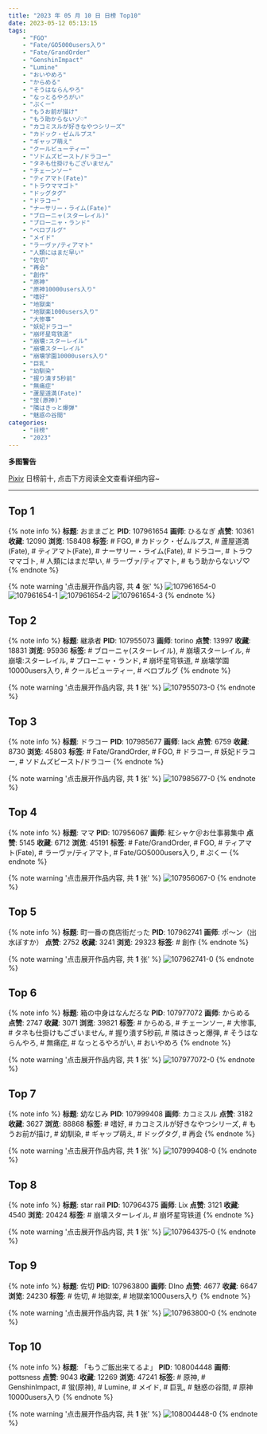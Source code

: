 ```yaml
---
title: "2023 年 05 月 10 日 日榜 Top10"
date: 2023-05-12 05:13:15
tags:
    - "FGO"
    - "Fate/GO5000users入り"
    - "Fate/GrandOrder"
    - "GenshinImpact"
    - "Lumine"
    - "おいやめろ"
    - "からめる"
    - "そうはならんやろ"
    - "なっとるやろがい"
    - "ぷくー"
    - "もうお前が描け"
    - "もう助からないゾ♡"
    - "カコミスルが好きなやつシリーズ"
    - "カドック・ゼムルプス"
    - "ギャップ萌え"
    - "クールビューティー"
    - "ソドムズビースト/ドラコー"
    - "タネも仕掛けもございません"
    - "チェーンソー"
    - "ティアマト(Fate)"
    - "トラウママゴト"
    - "ドッグタグ"
    - "ドラコー"
    - "ナーサリー・ライム(Fate)"
    - "ブローニャ(スターレイル)"
    - "ブローニャ・ランド"
    - "ベロブルグ"
    - "メイド"
    - "ラーヴァ/ティアマト"
    - "人類にはまだ早い"
    - "佐切"
    - "再会"
    - "創作"
    - "原神"
    - "原神10000users入り"
    - "嗜好"
    - "地獄楽"
    - "地獄楽1000users入り"
    - "大惨事"
    - "妖妃ドラコー"
    - "崩坏星穹铁道"
    - "崩壊:スターレイル"
    - "崩壊スターレイル"
    - "崩壊学園10000users入り"
    - "巨乳"
    - "幼馴染"
    - "握り潰す5秒前"
    - "無痛症"
    - "蘆屋道満(Fate)"
    - "蛍(原神)"
    - "隣はきっと爆弾"
    - "魅惑の谷間"
categories:
    - "日榜"
    - "2023"
---
```


<i class="fa fa-triangle-exclamation"></i>**多图警告**<i class="fa fa-triangle-exclamation"></i>

[Pixiv](https://www.pixiv.net/) 日榜前十, 点击下方阅读全文查看详细内容~

<!-- more -->

---

## Top 1

{% note info %}
**标题**: おままごと
**PID**: 107961654 **画师**: ひるなぎ
**点赞**: 10361 **收藏**: 12090 **浏览**: 158408
**标签**: # FGO, # カドック・ゼムルプス, # 蘆屋道満(Fate), # ティアマト(Fate), # ナーサリー・ライム(Fate), # ドラコー, # トラウママゴト, # 人類にはまだ早い, # ラーヴァ/ティアマト, # もう助からないゾ♡
{% endnote %}

{% note warning '点击展开作品内容, 共 **4** 张' %}
![107961654-0](https://i.pixiv.re/img-original/img/2023/05/09/06/00/08/107961654_p0.jpg)
![107961654-1](https://i.pixiv.re/img-original/img/2023/05/09/06/00/08/107961654_p1.jpg)
![107961654-2](https://i.pixiv.re/img-original/img/2023/05/09/06/00/08/107961654_p2.jpg)
![107961654-3](https://i.pixiv.re/img-original/img/2023/05/09/06/00/08/107961654_p3.jpg)
{% endnote %}

## Top 2

{% note info %}
**标题**: 継承者
**PID**: 107955073 **画师**: torino
**点赞**: 13997 **收藏**: 18831 **浏览**: 95936
**标签**: # ブローニャ(スターレイル), # 崩壊スターレイル, # 崩壊:スターレイル, # ブローニャ・ランド, # 崩坏星穹铁道, # 崩壊学園10000users入り, # クールビューティー, # ベロブルグ
{% endnote %}

{% note warning '点击展开作品内容, 共 **1** 张' %}
![107955073-0](https://i.pixiv.re/img-original/img/2023/05/09/00/00/54/107955073_p0.jpg)
{% endnote %}

## Top 3

{% note info %}
**标题**: ドラコー
**PID**: 107985677 **画师**: lack
**点赞**: 6759 **收藏**: 8730 **浏览**: 45803
**标签**: # Fate/GrandOrder, # FGO, # ドラコー, # 妖妃ドラコー, # ソドムズビースト/ドラコー
{% endnote %}

{% note warning '点击展开作品内容, 共 **1** 张' %}
![107985677-0](https://i.pixiv.re/img-original/img/2023/05/10/00/01/08/107985677_p0.png)
{% endnote %}

## Top 4

{% note info %}
**标题**: ママ
**PID**: 107956067 **画师**: 紅シャケ＠お仕事募集中
**点赞**: 5145 **收藏**: 6712 **浏览**: 45191
**标签**: # Fate/GrandOrder, # FGO, # ティアマト(Fate), # ラーヴァ/ティアマト, # Fate/GO5000users入り, # ぷくー
{% endnote %}

{% note warning '点击展开作品内容, 共 **1** 张' %}
![107956067-0](https://i.pixiv.re/img-original/img/2023/05/09/00/20/43/107956067_p0.jpg)
{% endnote %}

## Top 5

{% note info %}
**标题**: 町一番の商店街だった
**PID**: 107962741 **画师**: ポ～ン（出水ぽすか）
**点赞**: 2752 **收藏**: 3241 **浏览**: 29323
**标签**: # 創作
{% endnote %}

{% note warning '点击展开作品内容, 共 **1** 张' %}
![107962741-0](https://i.pixiv.re/img-original/img/2023/05/09/07/30/01/107962741_p0.jpg)
{% endnote %}

## Top 6

{% note info %}
**标题**: 箱の中身はなんだろな
**PID**: 107977072 **画师**: からめる
**点赞**: 2747 **收藏**: 3071 **浏览**: 39821
**标签**: # からめる, # チェーンソー, # 大惨事, # タネも仕掛けもございません, # 握り潰す5秒前, # 隣はきっと爆弾, # そうはならんやろ, # 無痛症, # なっとるやろがい, # おいやめろ
{% endnote %}

{% note warning '点击展开作品内容, 共 **1** 张' %}
![107977072-0](https://i.pixiv.re/img-original/img/2023/05/09/20/58/41/107977072_p0.png)
{% endnote %}

## Top 7

{% note info %}
**标题**: 幼なじみ
**PID**: 107999408 **画师**: カコミスル
**点赞**: 3182 **收藏**: 3627 **浏览**: 88868
**标签**: # 嗜好, # カコミスルが好きなやつシリーズ, # もうお前が描け, # 幼馴染, # ギャップ萌え, # ドッグタグ, # 再会
{% endnote %}

{% note warning '点击展开作品内容, 共 **1** 张' %}
![107999408-0](https://i.pixiv.re/img-original/img/2023/05/10/20/17/07/107999408_p0.jpg)
{% endnote %}

## Top 8

{% note info %}
**标题**: star rail
**PID**: 107964375 **画师**: Lix
**点赞**: 3121 **收藏**: 4540 **浏览**: 20424
**标签**: # 崩壊スターレイル, # 崩坏星穹铁道
{% endnote %}

{% note warning '点击展开作品内容, 共 **1** 张' %}
![107964375-0](https://i.pixiv.re/img-original/img/2023/05/09/09/40/34/107964375_p0.png)
{% endnote %}

## Top 9

{% note info %}
**标题**: 佐切
**PID**: 107963800 **画师**: DIno
**点赞**: 4677 **收藏**: 6647 **浏览**: 24230
**标签**: # 佐切, # 地獄楽, # 地獄楽1000users入り
{% endnote %}

{% note warning '点击展开作品内容, 共 **1** 张' %}
![107963800-0](https://i.pixiv.re/img-original/img/2023/05/09/08/53/19/107963800_p0.jpg)
{% endnote %}

## Top 10

{% note info %}
**标题**: 「もうご飯出来てるよ」
**PID**: 108004448 **画师**: pottsness
**点赞**: 9043 **收藏**: 12269 **浏览**: 47241
**标签**: # 原神, # GenshinImpact, # 蛍(原神), # Lumine, # メイド, # 巨乳, # 魅惑の谷間, # 原神10000users入り
{% endnote %}

{% note warning '点击展开作品内容, 共 **1** 张' %}
![108004448-0](https://i.pixiv.re/img-original/img/2023/05/10/21/43/12/108004448_p0.jpg)
{% endnote %}
